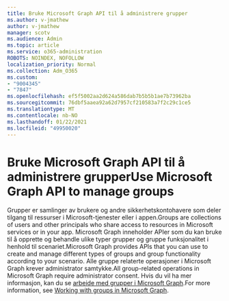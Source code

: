 ```yaml
---
title: Bruke Microsoft Graph API til å administrere grupper
ms.author: v-jmathew
author: v-jmathew
manager: scotv
ms.audience: Admin
ms.topic: article
ms.service: o365-administration
ROBOTS: NOINDEX, NOFOLLOW
localization_priority: Normal
ms.collection: Adm_O365
ms.custom:
- "9004345"
- "7847"
ms.openlocfilehash: ef5f5002aa2d624a586dab7b5b5b1ae7b73962ba
ms.sourcegitcommit: 76dbf5aaea92a62d7957cf210583a7f2c29c1ce5
ms.translationtype: MT
ms.contentlocale: nb-NO
ms.lasthandoff: 01/22/2021
ms.locfileid: "49950020"
---
```

# <a name="use-microsoft-graph-api-to-manage-groups"></a><span data-ttu-id="9c0a1-102">Bruke Microsoft Graph API til å administrere grupper</span><span class="sxs-lookup"><span data-stu-id="9c0a1-102">Use Microsoft Graph API to manage groups</span></span>

<span data-ttu-id="9c0a1-103">Grupper er samlinger av brukere og andre sikkerhetskontohavere som deler tilgang til ressurser i Microsoft-tjenester eller i appen.</span><span class="sxs-lookup"><span data-stu-id="9c0a1-103">Groups are collections of users and other principals who share access to resources in Microsoft services or in your app.</span></span> <span data-ttu-id="9c0a1-104">Microsoft Graph inneholder APIer som du kan bruke til å opprette og behandle ulike typer grupper og gruppe funksjonalitet i henhold til scenariet.</span><span class="sxs-lookup"><span data-stu-id="9c0a1-104">Microsoft Graph provides APIs that you can use to create and manage different types of groups and group functionality according to your scenario.</span></span> <span data-ttu-id="9c0a1-105">Alle gruppe relaterte operasjoner i Microsoft Graph krever administrator samtykke.</span><span class="sxs-lookup"><span data-stu-id="9c0a1-105">All group-related operations in Microsoft Graph require administrator consent.</span></span> <span data-ttu-id="9c0a1-106">Hvis du vil ha mer informasjon, kan du se [arbeide med grupper i Microsoft Graph](https://docs.microsoft.com/graph/api/resources/groups-overview).</span><span class="sxs-lookup"><span data-stu-id="9c0a1-106">For more information, see [Working with groups in Microsoft Graph](https://docs.microsoft.com/graph/api/resources/groups-overview).</span></span>
